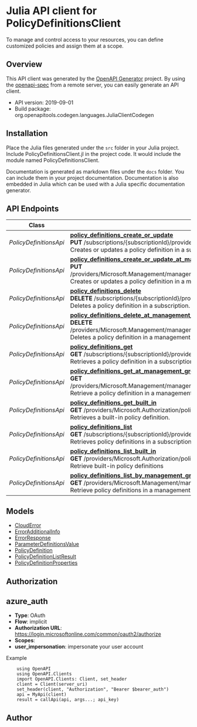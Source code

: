 # Julia API client for PolicyDefinitionsClient

To manage and control access to your resources, you can define customized policies and assign them at a scope.

## Overview
This API client was generated by the [OpenAPI Generator](https://openapi-generator.tech) project.  By using the [openapi-spec](https://openapis.org) from a remote server, you can easily generate an API client.

- API version: 2019-09-01
- Build package: org.openapitools.codegen.languages.JuliaClientCodegen


## Installation
Place the Julia files generated under the `src` folder in your Julia project. Include PolicyDefinitionsClient.jl in the project code.
It would include the module named PolicyDefinitionsClient.

Documentation is generated as markdown files under the `docs` folder. You can include them in your project documentation.
Documentation is also embedded in Julia which can be used with a Julia specific documentation generator.

## API Endpoints

Class | Method
------------ | -------------
*PolicyDefinitionsApi* | [**policy_definitions_create_or_update**](docs/PolicyDefinitionsApi.md#policy_definitions_create_or_update)<br/>**PUT** /subscriptions/{subscriptionId}/providers/Microsoft.Authorization/policyDefinitions/{policyDefinitionName}<br/>Creates or updates a policy definition in a subscription.
*PolicyDefinitionsApi* | [**policy_definitions_create_or_update_at_management_group**](docs/PolicyDefinitionsApi.md#policy_definitions_create_or_update_at_management_group)<br/>**PUT** /providers/Microsoft.Management/managementgroups/{managementGroupId}/providers/Microsoft.Authorization/policyDefinitions/{policyDefinitionName}<br/>Creates or updates a policy definition in a management group.
*PolicyDefinitionsApi* | [**policy_definitions_delete**](docs/PolicyDefinitionsApi.md#policy_definitions_delete)<br/>**DELETE** /subscriptions/{subscriptionId}/providers/Microsoft.Authorization/policyDefinitions/{policyDefinitionName}<br/>Deletes a policy definition in a subscription.
*PolicyDefinitionsApi* | [**policy_definitions_delete_at_management_group**](docs/PolicyDefinitionsApi.md#policy_definitions_delete_at_management_group)<br/>**DELETE** /providers/Microsoft.Management/managementgroups/{managementGroupId}/providers/Microsoft.Authorization/policyDefinitions/{policyDefinitionName}<br/>Deletes a policy definition in a management group.
*PolicyDefinitionsApi* | [**policy_definitions_get**](docs/PolicyDefinitionsApi.md#policy_definitions_get)<br/>**GET** /subscriptions/{subscriptionId}/providers/Microsoft.Authorization/policyDefinitions/{policyDefinitionName}<br/>Retrieves a policy definition in a subscription.
*PolicyDefinitionsApi* | [**policy_definitions_get_at_management_group**](docs/PolicyDefinitionsApi.md#policy_definitions_get_at_management_group)<br/>**GET** /providers/Microsoft.Management/managementgroups/{managementGroupId}/providers/Microsoft.Authorization/policyDefinitions/{policyDefinitionName}<br/>Retrieve a policy definition in a management group.
*PolicyDefinitionsApi* | [**policy_definitions_get_built_in**](docs/PolicyDefinitionsApi.md#policy_definitions_get_built_in)<br/>**GET** /providers/Microsoft.Authorization/policyDefinitions/{policyDefinitionName}<br/>Retrieves a built-in policy definition.
*PolicyDefinitionsApi* | [**policy_definitions_list**](docs/PolicyDefinitionsApi.md#policy_definitions_list)<br/>**GET** /subscriptions/{subscriptionId}/providers/Microsoft.Authorization/policyDefinitions<br/>Retrieves policy definitions in a subscription
*PolicyDefinitionsApi* | [**policy_definitions_list_built_in**](docs/PolicyDefinitionsApi.md#policy_definitions_list_built_in)<br/>**GET** /providers/Microsoft.Authorization/policyDefinitions<br/>Retrieve built-in policy definitions
*PolicyDefinitionsApi* | [**policy_definitions_list_by_management_group**](docs/PolicyDefinitionsApi.md#policy_definitions_list_by_management_group)<br/>**GET** /providers/Microsoft.Management/managementgroups/{managementGroupId}/providers/Microsoft.Authorization/policyDefinitions<br/>Retrieve policy definitions in a management group


## Models

 - [CloudError](docs/CloudError.md)
 - [ErrorAdditionalInfo](docs/ErrorAdditionalInfo.md)
 - [ErrorResponse](docs/ErrorResponse.md)
 - [ParameterDefinitionsValue](docs/ParameterDefinitionsValue.md)
 - [PolicyDefinition](docs/PolicyDefinition.md)
 - [PolicyDefinitionListResult](docs/PolicyDefinitionListResult.md)
 - [PolicyDefinitionProperties](docs/PolicyDefinitionProperties.md)


## Authorization

## azure_auth
- **Type**: OAuth
- **Flow**: implicit
- **Authorization URL**: https://login.microsoftonline.com/common/oauth2/authorize
- **Scopes**: 
 - **user_impersonation**: impersonate your user account

Example
```
    using OpenAPI
    using OpenAPI.Clients
    import OpenAPI.Clients: Client, set_header
    client = Client(server_uri)
    set_header(client, "Authorization", "Bearer $bearer_auth")
    api = MyApi(client)
    result = callApi(api, args...; api_key)
```

## Author



